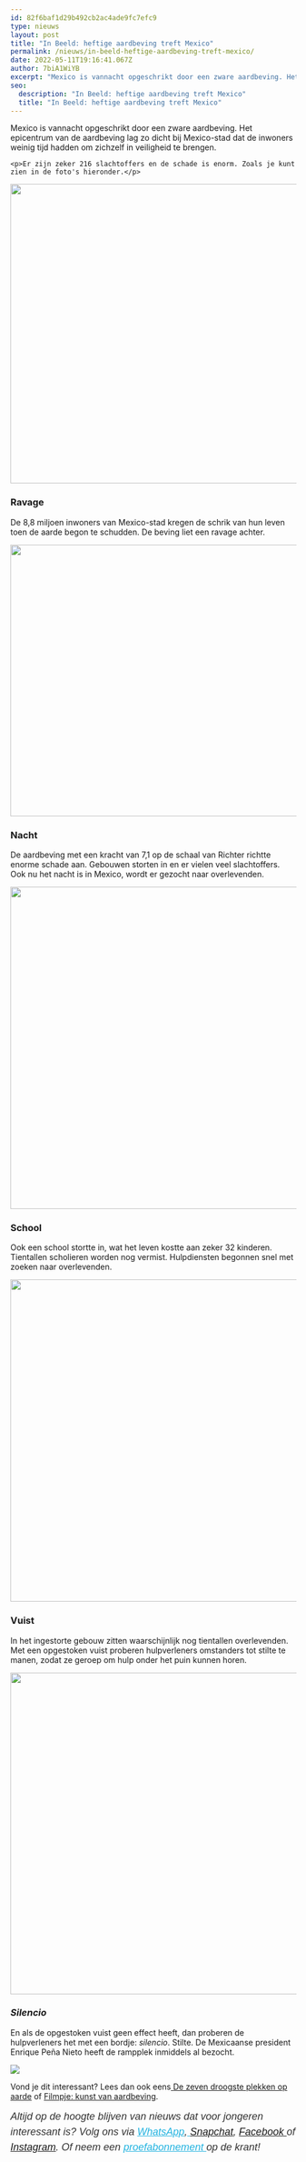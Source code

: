```yaml
---
id: 82f6baf1d29b492cb2ac4ade9fc7efc9
type: nieuws
layout: post
title: "In Beeld: heftige aardbeving treft Mexico"
permalink: /nieuws/in-beeld-heftige-aardbeving-treft-mexico/
date: 2022-05-11T19:16:41.067Z
author: 7biA1WiYB
excerpt: "Mexico is vannacht opgeschrikt door een zware aardbeving. Het epicentrum van de aardbeving lag zo dicht bij Mexico-stad dat de inwoners weinig tijd hadden om zichzelf in veiligheid te brengen.   "
seo:
  description: "In Beeld: heftige aardbeving treft Mexico"
  title: "In Beeld: heftige aardbeving treft Mexico"
---
```

Mexico is vannacht opgeschrikt door een zware aardbeving. Het epicentrum van de aardbeving lag zo dicht bij Mexico-stad dat de inwoners weinig tijd hadden om zichzelf in veiligheid te brengen.   

    <p>Er zijn zeker 216 slachtoffers en de schade is enorm. Zoals je kunt zien in de foto's hieronder.</p>
<p><div class="media media-element-container media-default"><div id="file-419110" class="file file-image file-image-jpeg">

        
  
  <div class="content">
    <img title="Foto: AFP" height="3078" width="4962" style="width: 850px; height: 527px;" class="media-element file-default" data-delta="1" src="https://original.sevendays.nl/sites/default/files/AFP%20Mexico%20lucht%20ANP-53325183.jpg" alt="">  </div>

  
</div>
</div>
<h3>Ravage</h3>
<p>De 8,8 miljoen inwoners van Mexico-stad kregen de schrik van hun leven toen de aarde begon te schudden. De beving liet een ravage achter.</p>
<p><div class="media media-element-container media-default"><div id="file-419111" class="file file-image file-image-jpeg">

        
  
  <div class="content">
    <img title="Foto: AFP" height="1575" width="2800" style="width: 850px; height: 478px;" class="media-element file-default" data-delta="1" src="https://original.sevendays.nl/sites/default/files/AFP%20Mexico%20nacht%20ANP-53326689.jpg" alt="">  </div>

  
</div>
</div>
<h3>Nacht</h3>
<p>De aardbeving met een kracht van 7,1 op de schaal van Richter richtte enorme schade aan. Gebouwen storten in en er vielen veel slachtoffers. Ook nu het nacht is in Mexico, wordt er gezocht naar overlevenden.</p>
<p><div class="media media-element-container media-default"><div id="file-419112" class="file file-image file-image-jpeg">

        
  
  <div class="content">
    <img title="Foto: AFP" height="3712" width="5568" style="width: 850px; height: 567px;" class="media-element file-default" data-delta="1" src="https://original.sevendays.nl/sites/default/files/AFP%20Mexico%20zoeken%20ANP-53321116.jpg" alt="">  </div>

  
</div>
</div>
<h3>School</h3>
<p>Ook een school stortte in, wat het leven kostte aan zeker 32 kinderen. Tientallen scholieren worden nog vermist. Hulpdiensten begonnen snel met zoeken naar overlevenden.</p>
<p><div class="media media-element-container media-default"><div id="file-419113" class="file file-image file-image-jpeg">

        
  
  <div class="content">
    <img title="Foto: AFP" height="3712" width="5568" style="width: 850px; height: 567px;" class="media-element file-default" data-delta="1" src="https://original.sevendays.nl/sites/default/files/AFP%20Mexico%20Vuist%20ANP-53324722.jpg" alt="">  </div>

  
</div>
</div>
<h3>Vuist</h3>
<p>In het ingestorte gebouw zitten waarschijnlijk nog tientallen overlevenden. Met een opgestoken vuist proberen hulpverleners omstanders tot stilte te manen, zodat ze geroep om hulp onder het puin kunnen horen.</p>
<p><div class="media media-element-container media-default"><div id="file-419114" class="file file-image file-image-jpeg">

        
  
  <div class="content">
    <img title="Foto: AFP" height="3280" width="4928" style="width: 850px; height: 566px;" class="media-element file-default" data-delta="1" src="https://original.sevendays.nl/sites/default/files/AFP%20Mexico%20Silencio%20ANP-53324910.jpg" alt="">  </div>

  
</div>
</div>
<h3><em>Silencio</em></h3>
<p>En als de opgestoken vuist geen effect heeft, dan proberen de hulpverleners het met een bordje: <em>silencio</em>. Stilte. De Mexicaanse president Enrique Peña Nieto heeft de rampplek inmiddels al bezocht.</p>
<div class="kader">
<p><img class="kaderafbeelding" src="https://original.sevendays.nl/sites/default/files/ff.png"></p>
<p>Vond je dit interessant? Lees dan ook eens<a href="https://original.sevendays.nl/lifestyle/fenna-17-van-hoefwijzer-over-het-succes-van-paardentubers" target="_blank"> </a><a href="https://original.sevendays.nl/nieuws/de-zeven-droogste-plekken-op-aarde">De zeven droogste plekken op aarde</a> of <a href="https://original.sevendays.nl/archief/filmpje-kunst-van-aardbeving">Filmpje: kunst van aardbeving</a>.</p>
<p><em style="box-sizing: inherit; color: rgb(51, 51, 51); font-family: &quot;PT Sans&quot;, sans-serif; font-size: 18px; line-height: 27px;">Altijd op de hoogte blijven van nieuws dat voor jongeren interessant is? Volg ons via </em><em style="box-sizing: inherit; color: rgb(34, 179, 224); transition: color 0.3s ease; font-family: &quot;PT Sans&quot;, sans-serif; font-size: 18px; line-height: 27px;"><a href="https://original.sevendays.nl/whatsapp" style="box-sizing: inherit; color: rgb(34, 179, 224); transition: color 0.3s ease; font-family: &quot;PT Sans&quot;, sans-serif; font-size: 18px; line-height: 27px;">WhatsApp</a></em><em style="box-sizing: inherit; color: rgb(51, 51, 51); font-family: &quot;PT Sans&quot;, sans-serif; font-size: 18px; line-height: 27px;">,</em><em style="box-sizing: inherit; color: rgb(34, 179, 224); transition: color 0.3s ease; font-family: &quot;PT Sans&quot;, sans-serif; font-size: 18px; line-height: 27px;"><a href="https://original.sevendays.nl/whatsapp" style="box-sizing: inherit; color: rgb(34, 179, 224); transition: color 0.3s ease; font-family: &quot;PT Sans&quot;, sans-serif; font-size: 18px; line-height: 27px;"> </a></em><em style="box-sizing: inherit; color: rgb(51, 51, 51); font-family: &quot;PT Sans&quot;, sans-serif; font-size: 18px; line-height: 27px;"><a href="https://www.snapchat.com/add/sevendaysnl">Snapchat</a>, <a href="https://www.facebook.com/7Daysnl?ref=bookmarks">Facebook </a>of <a href="https://instagram.com/7DAysnl/">Instagram</a>. Of </em><em style="box-sizing: inherit; color: rgb(51, 51, 51); font-family: &quot;PT Sans&quot;, sans-serif; font-size: 18px; line-height: 27px;">neem een </em><a href="https://abonneren.sevendays.nl/abonneren/abonnementen/ae/artikel" style="box-sizing: inherit; color: rgb(34, 179, 224); transition: color 0.3s ease; font-family: &quot;PT Sans&quot;, sans-serif; font-size: 18px; line-height: 27px;"><em style="box-sizing: inherit;">proefabonnement </em></a><em style="box-sizing: inherit; color: rgb(51, 51, 51); font-family: &quot;PT Sans&quot;, sans-serif; font-size: 18px; line-height: 27px;">op de krant!</em></p>
</div>
  
